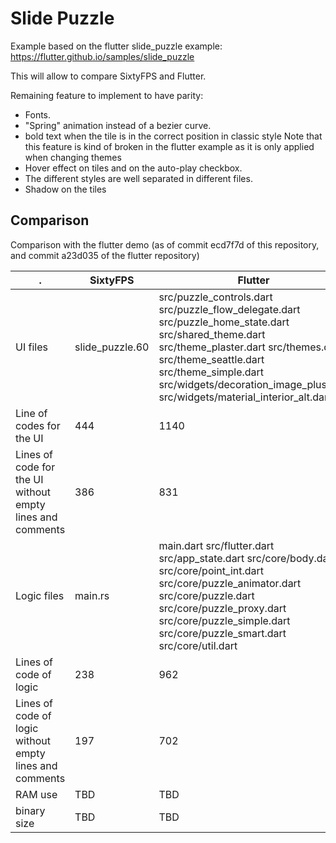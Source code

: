 # Slide Puzzle

Example based on the flutter slide_puzzle example:
https://flutter.github.io/samples/slide_puzzle

This will allow to compare SixtyFPS and Flutter.

Remaining feature to implement to have parity:
 * Fonts.
 * "Spring" animation instead of a bezier curve.
 * bold text when the tile is in the correct position in classic style
   Note that this feature is kind of broken in the flutter example as it is only applied
   when changing themes
 * Hover effect on tiles and on the auto-play checkbox.
 * The different styles are well separated in different files.
 * Shadow on the tiles

## Comparison

Comparison with the flutter demo (as of commit ecd7f7d
 of this repository, and commit a23d035 of the flutter repository)

. | SixtyFPS | Flutter
----| ----- | -----
UI files | slide_puzzle.60 | src/puzzle_controls.dart src/puzzle_flow_delegate.dart src/puzzle_home_state.dart src/shared_theme.dart src/theme_plaster.dart src/themes.dart src/theme_seattle.dart src/theme_simple.dart src/widgets/decoration_image_plus.dart src/widgets/material_interior_alt.dart
Line of codes for the UI | 444 |  1140
Lines of code for the UI without empty lines and comments | 386 | 831
Logic files | main.rs | main.dart src/flutter.dart src/app_state.dart src/core/body.dart src/core/point_int.dart src/core/puzzle_animator.dart src/core/puzzle.dart src/core/puzzle_proxy.dart src/core/puzzle_simple.dart src/core/puzzle_smart.dart src/core/util.dart |
Lines of code of logic | 238 | 962
Lines of code of logic without empty lines and comments | 197 | 702
RAM use | TBD | TBD
binary size | TBD | TBD
